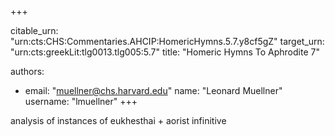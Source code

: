 +++


citable_urn: "urn:cts:CHS:Commentaries.AHCIP:HomericHymns.5.7.y8cf5gZ"
target_urn: "urn:cts:greekLit:tlg0013.tlg005:5.7"
title: "Homeric Hymns To Aphrodite 7"

authors:
- email: "muellner@chs.harvard.edu"
  name: "Leonard Muellner"
  username: "lmuellner"
+++

<p>analysis of instances of eukhesthai + aorist infinitive</p>